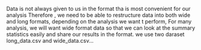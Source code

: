 Data is not always given to us in the format tha is most convenient for our analysis Therefore , we need to be able to restructure data into both wide and long formats, depending on the analysis we want t perform, For
many analysis, we will want wide format data so that we can look at the summary statistics easily and share our results in the format. we use two daraset long_data.csv and wide_data.csv...
